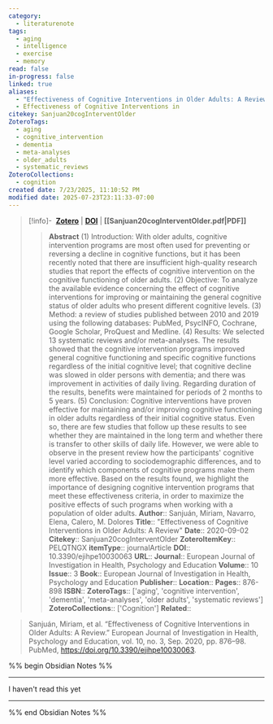 ```yaml
---
category:
  - literaturenote
tags:
  - aging
  - intelligence
  - exercise
  - memory
read: false
in-progress: false
linked: true
aliases:
  - "Effectiveness of Cognitive Interventions in Older Adults: A Review"
  - Effectiveness of Cognitive Interventions in
citekey: Sanjuan20cogInterventOlder
ZoteroTags:
  - aging
  - cognitive_intervention
  - dementia
  - meta-analyses
  - older_adults
  - systematic_reviews
ZoteroCollections:
  - cognition
created date: 7/23/2025, 11:10:52 PM
modified date: 2025-07-23T23:11:33-07:00
---
```


> [!info]- &nbsp;[**Zotero**](zotero://select/library/items/PELQTNGX)  | [**DOI**](https://doi.org/10.3390/ejihpe10030063) | **[[Sanjuan20cogInterventOlder.pdf|PDF]]**
>> **Abstract**
> (1) Introduction: With older adults, cognitive intervention programs are most often used for preventing or reversing a decline in cognitive functions, but it has been recently noted that there are insufficient high-quality research studies that report the effects of cognitive intervention on the cognitive functioning of older adults. (2) Objective: To analyze the available evidence concerning the effect of cognitive interventions for improving or maintaining the general cognitive status of older adults who present different cognitive levels. (3) Method: a review of studies published between 2010 and 2019 using the following databases: PubMed, PsycINFO, Cochrane, Google Scholar, ProQuest and Medline. (4) Results: We selected 13 systematic reviews and/or meta-analyses. The results showed that the cognitive intervention programs improved general cognitive functioning and specific cognitive functions regardless of the initial cognitive level; that cognitive decline was slowed in older persons with dementia; and there was improvement in activities of daily living. Regarding duration of the results, benefits were maintained for periods of 2 months to 5 years. (5) Conclusion: Cognitive interventions have proven effective for maintaining and/or improving cognitive functioning in older adults regardless of their initial cognitive status. Even so, there are few studies that follow up these results to see whether they are maintained in the long term and whether there is transfer to other skills of daily life. However, we were able to observe in the present review how the participants' cognitive level varied according to sociodemographic differences, and to identify which components of cognitive programs make them more effective. Based on the results found, we highlight the importance of designing cognitive intervention programs that meet these effectiveness criteria, in order to maximize the positive effects of such programs when working with a population of older adults.
> > **Author**:: Sanjuán, Miriam,  Navarro, Elena,  Calero, M. Dolores
> **Title**:: "Effectiveness of Cognitive Interventions in Older Adults: A Review"
> **Date**:: 2020-09-02
> **Citekey**:: Sanjuan20cogInterventOlder
> **ZoteroItemKey**:: PELQTNGX
> **itemType**:: journalArticle
> **DOI**:: 10.3390/ejihpe10030063
> **URL**:: 
> **Journal**:: European Journal of Investigation in Health, Psychology and Education
> **Volume**:: 10
> **Issue**:: 3
> **Book**:: European Journal of Investigation in Health, Psychology and Education
> **Publisher**:: 
> **Location**:: 
> **Pages**:: 876-898
> **ISBN**:: 
> **ZoteroTags**:: ['aging', 'cognitive intervention', 'dementia', 'meta-analyses', 'older adults', 'systematic reviews']
> **ZoteroCollections**:: ['Cognition']
> **Related**::

>  Sanjuán, Miriam, et al. “Effectiveness of Cognitive Interventions in Older Adults: A Review.” European Journal of Investigation in Health, Psychology and Education, vol. 10, no. 3, Sep. 2020, pp. 876–98. PubMed, https://doi.org/10.3390/ejihpe10030063.

%% begin Obsidian Notes %%
___
I haven't read this yet
___
%% end Obsidian Notes %%
